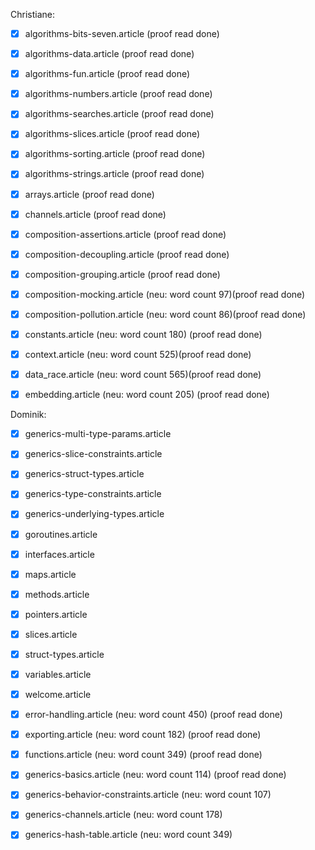 Christiane:

- [x] algorithms-bits-seven.article (proof read done)

- [x] algorithms-data.article (proof read done)

- [x] algorithms-fun.article (proof read done)

- [x] algorithms-numbers.article (proof read done)

- [x] algorithms-searches.article (proof read done)

- [x] algorithms-slices.article (proof read done)

- [x] algorithms-sorting.article (proof read done)

- [x] algorithms-strings.article (proof read done)

- [x] arrays.article (proof read done)

- [x] channels.article (proof read done)

- [x] composition-assertions.article (proof read done)

- [x] composition-decoupling.article (proof read done)

- [x] composition-grouping.article (proof read done)

- [x] composition-mocking.article (neu: word count 97)(proof read done)

- [x] composition-pollution.article (neu: word count 86)(proof read done)

- [x] constants.article (neu: word count 180) (proof read done)

- [x] context.article (neu: word count 525)(proof read done)

- [x] data_race.article (neu: word count 565)(proof read done)

- [x] embedding.article (neu: word count 205) (proof read done)

Dominik:

- [x] generics-multi-type-params.article

- [x] generics-slice-constraints.article

- [x] generics-struct-types.article

- [x] generics-type-constraints.article

- [x] generics-underlying-types.article

- [x] goroutines.article

- [x] interfaces.article

- [x] maps.article

- [x] methods.article

- [x] pointers.article

- [x] slices.article

- [x] struct-types.article

- [x] variables.article

- [x] welcome.article

- [x] error-handling.article (neu: word count 450) (proof read done)

- [x] exporting.article (neu: word count 182) (proof read done)

- [x] functions.article (neu: word count 349) (proof read done)

- [x] generics-basics.article (neu: word count 114) (proof read done)

- [x] generics-behavior-constraints.article (neu: word count 107)

- [x] generics-channels.article (neu: word count 178)

- [x] generics-hash-table.article (neu: word count 349)
